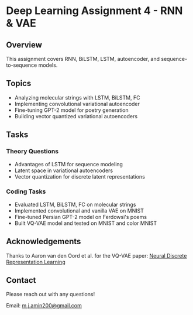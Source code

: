 # Deep Learning Assignment 4 - RNN & VAE

## Overview

This assignment covers RNN, BiLSTM, LSTM, autoencoder, and sequence-to-sequence models.

## Topics

- Analyzing molecular strings with LSTM, BiLSTM, FC
- Implementing convolutional variational autoencoder 
- Fine-tuning GPT-2 model for poetry generation
- Building vector quantized variational autoencoders

## Tasks

### Theory Questions

- Advantages of LSTM for sequence modeling
- Latent space in variational autoencoders
- Vector quantization for discrete latent representations

### Coding Tasks

- Evaluated LSTM, BiLSTM, FC on molecular strings 
- Implemented convolutional and vanilla VAE on MNIST
- Fine-tuned Persian GPT-2 model on Ferdowsi's poems
- Built VQ-VAE model and tested on MNIST and color MNIST

## Acknowledgements

Thanks to Aaron van den Oord et al. for the VQ-VAE paper:
[Neural Discrete Representation Learning](https://arxiv.org/pdf/1711.00937.pdf)

## Contact

Please reach out with any questions!

Email: m.j.amin200@gmail.com
